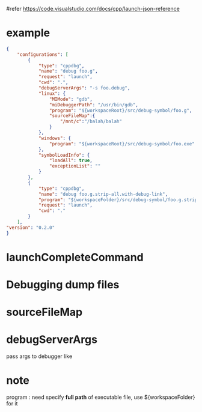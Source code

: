 #refer
https://code.visualstudio.com/docs/cpp/launch-json-reference

# example

```json
{
    "configurations": [
        {
            "type": "cppdbg",
            "name": "debug foo.g",
            "request": "launch",
            "cwd": ".",
            "debugServerArgs": "-s foo.debug",
            "linux": {
                "MIMode": "gdb",
                "miDebuggerPath": "/usr/bin/gdb",
                "program": "${workspaceRoot}/src/debug-symbol/foo.g",
                "sourceFileMap":{
                    "/mnt/c":"/balah/balah"
                }
            },
            "windows": {
                "program": "${workspaceRoot}/src/debug-symbol/foo.exe"
            },
            "symbolLoadInfo": {
                "loadAll": true,
                "exceptionList": ""
            }
        },
        {
            "type": "cppdbg",
            "name": "debug foo.g.strip-all.with-debug-link",
            "program": "${workspaceFolder}/src/debug-symbol/foo.g.strip-all.with-debug-link",
            "request": "launch",
            "cwd": "."
        }
    ],
"version": "0.2.0"
}
```

# launchCompleteCommand

# Debugging dump files

# sourceFileMap

# debugServerArgs

pass args to debugger
like 

# note

program : need specify **full path** of executable file, use ${workspaceFolder} for it

